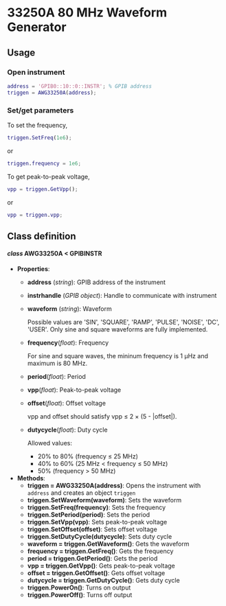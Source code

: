# 33250A 80 MHz Waveform Generator
## Usage
### Open instrument
```matlab
address = 'GPIB0::10::0::INSTR'; % GPIB address
triggen = AWG33250A(address);
```
### Set/get parameters
To set the frequency,
```matlab
triggen.SetFreq(1e6);
```
or
```matlab
triggen.frequency = 1e6;
```
To get peak-to-peak voltage,
```matlab
vpp = triggen.GetVpp();
```
or
```matlab
vpp = triggen.vpp;
```
## Class definition
#### *class* AWG33250A < GPIBINSTR
* **Properties**: 
  * **address** (*string*): GPIB address of the instrument
  * **instrhandle** (*GPIB object*):  Handle to communicate with instrument
  * **waveform** (*string*): Waveform
  
    Possible values are 'SIN', 'SQUARE', 'RAMP', 'PULSE', 'NOISE', 'DC', 'USER'. Only sine and square waveforms are fully implemented.
  * **frequency**(*float*): Frequency
  
    For sine and square waves, the mininum frequency is 1 μHz and maximum is 80 MHz.
  * **period**(*float*): Period
  * **vpp**(*float*): Peak-to-peak voltage
  * **offset**(*float*): Offset voltage
  
    vpp and offset should satisfy vpp ≤ 2 × (5 - |offset|).
  * **dutycycle**(*float*): Duty cycle
  
    Allowed values:
    - 20% to 80% (frequency ≤ 25 MHz)
    - 40% to 60% (25 MHz < frequency ≤ 50 MHz)
    - 50% (frequency > 50 MHz)
* **Methods**:
  * **triggen = AWG33250A(address)**: Opens the instrument with `address` and creates an object `triggen`
  * **triggen.SetWaveform(waveform)**: Sets the waveform
  * **triggen.SetFreq(frequency)**: Sets the frequency
  * **triggen.SetPeriod(period)**: Sets the period
  * **triggen.SetVpp(vpp)**: Sets peak-to-peak voltage
  * **triggen.SetOffset(offset)**: Sets offset voltage
  * **triggen.SetDutyCycle(dutycycle)**: Sets duty cycle
  * **waveform = triggen.GetWaveform()**: Gets the waveform
  * **frequency = triggen.GetFreq()**: Gets the frequency
  * **period = triggen.GetPeriod()**: Gets the period
  * **vpp = triggen.GetVpp()**: Gets peak-to-peak voltage
  * **offset = triggen.GetOffset()**: Gets offset voltage
  * **dutycycle = triggen.GetDutyCycle()**: Gets duty cycle
  * **triggen.PowerOn()**: Turns on output
  * **triggen.PowerOff()**: Turns off output
